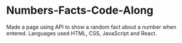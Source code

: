 # Numbers-Facts-Code-Along
Made a page using API to show a random fact about a number when entered.
Languages used HTML, CSS, JavaScript and React.
